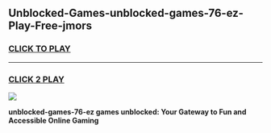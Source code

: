 
## Unblocked-Games-unblocked-games-76-ez-Play-Free-jmors
<h3>
<a href="https://premium76.site?title=unblocked-games-76-ez&ref=18A">CLICK TO PLAY</a></h3>
<hr>

<h3>
<a href="https://premium76.site?title=unblocked-games-76-ez&ref=18A">CLICK 2 PLAY</a>
  
</h3>

<a href="https://premium76.site?title=unblocked-games-76-ez&ref=18A"><img src="https://clearcache.store/games.png"></a>


**unblocked-games-76-ez games unblocked: Your Gateway to Fun and Accessible Online Gaming**
